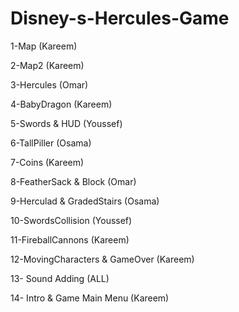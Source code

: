 # Disney-s-Hercules-Game
1-Map (Kareem)

2-Map2 (Kareem)

3-Hercules (Omar)

4-BabyDragon (Kareem)

5-Swords & HUD (Youssef)

6-TallPiller (Osama)

7-Coins (Kareem)

8-FeatherSack & Block (Omar)

9-Herculad & GradedStairs (Osama)

10-SwordsCollision (Youssef)

11-FireballCannons (Kareem)

12-MovingCharacters & GameOver (Kareem)

13- Sound Adding (ALL)

14- Intro & Game Main Menu (Kareem)
